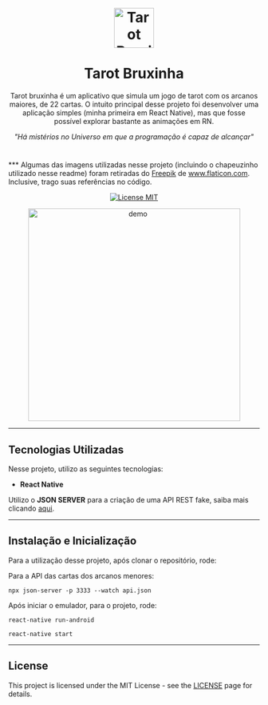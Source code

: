<h1 align="center">
<br>
  <a href="https://www.flaticon.com/authors/freepik">
  <img src="https://i.ibb.co/8bFytTq/hat.png" alt="Tarot Bruxinha" width="80">
  </a>
<br>
<br>
Tarot Bruxinha
</h1>

<p align="center">Tarot bruxinha é um aplicativo que simula um jogo de tarot com os arcanos maiores, de 22 cartas. O intuito principal desse projeto foi desenvolver uma aplicação simples (minha primeira em React Native), mas que fosse possível explorar bastante as animações em RN. 
</p>

<p align="center"><em>
"Há mistérios no Universo em que a programação é capaz de alcançar" </em>
</p>

<h1>
</h1>
<p>*** Algumas das imagens utilizadas nesse projeto (incluindo o chapeuzinho utilizado nesse readme) foram retiradas do <a href="https://www.flaticon.com/authors/freepik" title="Freepik">Freepik</a> de <a href="https://www.flaticon.com/" title="Flaticon">www.flaticon.com</a>. Inclusive, trago suas referências no código.
</p>

<p align="center">
  <a href="https://opensource.org/licenses/MIT">
    <img src="https://img.shields.io/badge/License-MIT-blue.svg" alt="License MIT">
  </a>
</p>

[//]: # (Add your gifs/images here:)
<div align="center">
  <img src="https://i.ibb.co/G0Y3zsy/lescreenrecorder-2020-09-20-19-32-29.gif" alt="demo" height="425">
</div>

<hr />

## Tecnologias Utilizadas
[//]: # (Add the features of your project here:)
Nesse projeto, utilizo as seguintes tecnologias:

- **React Native**

Utilizo o **JSON SERVER** para a criação de uma API REST fake, saiba mais clicando [aqui](https://github.com/typicode/json-server).

<hr />

## Instalação e Inicialização

Para a utilização desse projeto, após clonar o repositório, rode:

Para a API das cartas dos arcanos menores:

```
npx json-server -p 3333 --watch api.json
```

Após iniciar o emulador, para o projeto, rode:

```
react-native run-android
```
```
react-native start
```


<hr />

## License

This project is licensed under the MIT License - see the [LICENSE](https://opensource.org/licenses/MIT) page for details.